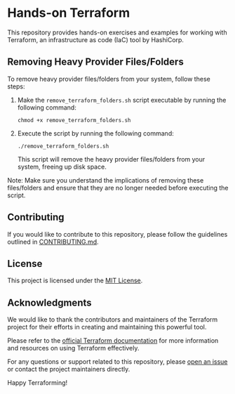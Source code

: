 # Hands-on Terraform

This repository provides hands-on exercises and examples for working with Terraform, an infrastructure as code (IaC) tool by HashiCorp.

## Removing Heavy Provider Files/Folders

To remove heavy provider files/folders from your system, follow these steps:

1. Make the `remove_terraform_folders.sh` script executable by running the following command:
   ```
   chmod +x remove_terraform_folders.sh
   ```

2. Execute the script by running the following command:
   ```
   ./remove_terraform_folders.sh
   ```

   This script will remove the heavy provider files/folders from your system, freeing up disk space.

Note: Make sure you understand the implications of removing these files/folders and ensure that they are no longer needed before executing the script.

## Contributing

If you would like to contribute to this repository, please follow the guidelines outlined in [CONTRIBUTING.md](CONTRIBUTING.md).

## License

This project is licensed under the [MIT License](LICENSE).

## Acknowledgments

We would like to thank the contributors and maintainers of the Terraform project for their efforts in creating and maintaining this powerful tool.

Please refer to the [official Terraform documentation](https://www.terraform.io/docs/index.html) for more information and resources on using Terraform effectively.

For any questions or support related to this repository, please [open an issue](https://github.com/syedk-pfizer/terraform) or contact the project maintainers directly.

Happy Terraforming!
